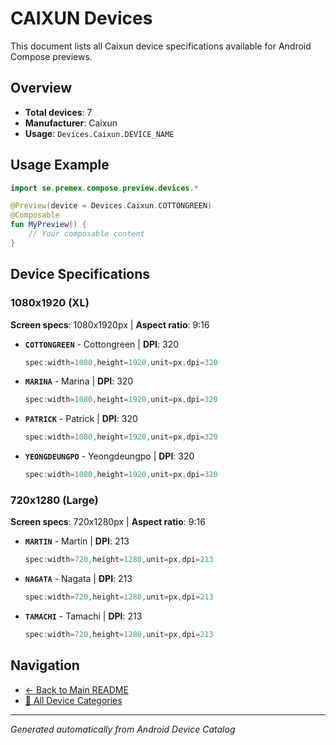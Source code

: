 # CAIXUN Devices

This document lists all Caixun device specifications available for Android Compose previews.

## Overview

- **Total devices**: 7
- **Manufacturer**: Caixun
- **Usage**: `Devices.Caixun.DEVICE_NAME`

## Usage Example

```kotlin
import se.premex.compose.preview.devices.*

@Preview(device = Devices.Caixun.COTTONGREEN)
@Composable
fun MyPreview() {
    // Your composable content
}
```

## Device Specifications

### 1080x1920 (XL)

**Screen specs**: 1080x1920px | **Aspect ratio**: 9:16

- **`COTTONGREEN`** - Cottongreen | **DPI**: 320
  ```kotlin
  spec:width=1080,height=1920,unit=px,dpi=320
  ```

- **`MARINA`** - Marina | **DPI**: 320
  ```kotlin
  spec:width=1080,height=1920,unit=px,dpi=320
  ```

- **`PATRICK`** - Patrick | **DPI**: 320
  ```kotlin
  spec:width=1080,height=1920,unit=px,dpi=320
  ```

- **`YEONGDEUNGPO`** - Yeongdeungpo | **DPI**: 320
  ```kotlin
  spec:width=1080,height=1920,unit=px,dpi=320
  ```

### 720x1280 (Large)

**Screen specs**: 720x1280px | **Aspect ratio**: 9:16

- **`MARTIN`** - Martin | **DPI**: 213
  ```kotlin
  spec:width=720,height=1280,unit=px,dpi=213
  ```

- **`NAGATA`** - Nagata | **DPI**: 213
  ```kotlin
  spec:width=720,height=1280,unit=px,dpi=213
  ```

- **`TAMACHI`** - Tamachi | **DPI**: 213
  ```kotlin
  spec:width=720,height=1280,unit=px,dpi=213
  ```

## Navigation

- [← Back to Main README](../../README.md)
- [📱 All Device Categories](../README.md)

---
*Generated automatically from Android Device Catalog*
